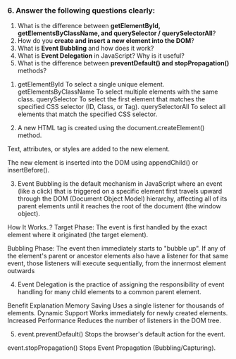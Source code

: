 ### 6. Answer the following questions clearly:

1. What is the difference between **getElementById, getElementsByClassName, and querySelector / querySelectorAll**?
2. How do you **create and insert a new element into the DOM**?
3. What is **Event Bubbling** and how does it work?
4. What is **Event Delegation** in JavaScript? Why is it useful?
5. What is the difference between **preventDefault() and stopPropagation()** methods?
<!-- ans -->
1. getElementById To select a single unique element.
getElementsByClassName To select multiple elements with the same class.
querySelector To select the first element that matches the specified CSS selector (ID, Class, or Tag).
querySelectorAll To select all elements that match the specified CSS selector.

2.  A new HTML tag is created using the document.createElement() method.

Text, attributes, or styles are added to the new element.

The new element is inserted into the DOM using appendChild() or insertBefore().

3. Event Bubbling is the default mechanism in JavaScript where an event (like a click) that is triggered on a specific element first travels upward through the DOM (Document Object Model) hierarchy, affecting all of its parent elements until it reaches the root of the document (the window object).

How It Works..?
Target Phase: The event is first handled by the exact element where it originated (the target element).

Bubbling Phase: The event then immediately starts to "bubble up". If any of the element's parent or ancestor elements also have a listener for that same event, those listeners will execute sequentially, from the innermost element outwards


4. Event Delegation is the practice of assigning the responsibility of event handling for many child elements to a common parent element.

Benefit	Explanation
Memory Saving	Uses a single listener for thousands of elements.
Dynamic Support	Works immediately for newly created elements.
Increased Performance	Reduces the number of listeners in the DOM tree.

5. event.preventDefault()	Stops the browser's default action for the event.
	
event.stopPropagation()	Stops Event Propagation (Bubbling/Capturing).	